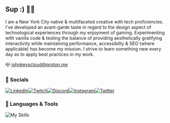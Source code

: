 ## Sup :) ✌🏽
I am a New York City native & multifaceted creative with tech proficiencies. I've developed an avant-garde taste in regard to the design aspect of technological experiences through my enjoyment of gaming. Experimenting with vanilla code & testing the balance of providing aesthetically gratifying interactivity while maintaining performance, accessibilty & SEO (where applicable) has become my mission. I strive to learn something new every day as to apply best practices in my work.

📪 [johnkeyscloud@proton.me](mailto:johnkeyscloud@proton.me?subject=[GitHub])



### 📱 Socials
[![LinkedIn](https://img.shields.io/badge/LinkedIn-0077B5?style=for-the-badge&logo=linkedin&logoColor=white)](https://www.linkedin.com/in/johnkeyscloud/)[![Twitch](https://img.shields.io/badge/Twitch-9146FF?style=for-the-badge&logo=twitch&logoColor=white)](https://www.twitch.tv/johnkeyscloud)[![Discord](https://img.shields.io/badge/Discord-7289DA?style=for-the-badge&logo=discord&logoColor=white)](https://discord.gg/sMuXrzpKv3)[![Instagram](https://img.shields.io/badge/Instagram-E4405F?style=for-the-badge&logo=instagram&logoColor=white)](https://www.instagram.com/johnkeyscloud/)[![Twitter](https://img.shields.io/badge/Twitter-1DA1F2?style=for-the-badge&logo=twitter&logoColor=white)](https://twitter.com/JohnKeysCloud)



### 🚀 Languages & Tools
![My Skills](https://skillicons.dev/icons?i=vscode,js,html,css,bootstrap,jest,git,github,)

